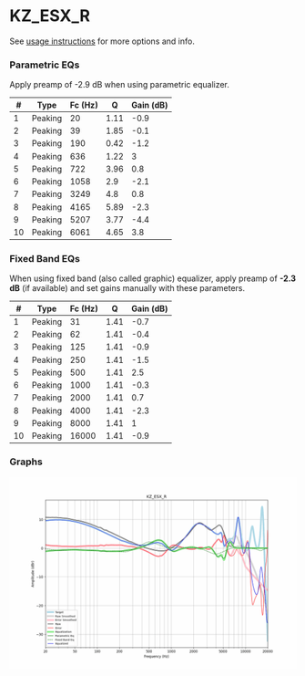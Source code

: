 # KZ_ESX_R
See [usage instructions](https://github.com/jaakkopasanen/AutoEq#usage) for more options and info.

### Parametric EQs
Apply preamp of -2.9 dB when using parametric equalizer.

|   # | Type    |   Fc (Hz) |    Q |   Gain (dB) |
|-----|---------|-----------|------|-------------|
|   1 | Peaking |        20 | 1.11 |        -0.9 |
|   2 | Peaking |        39 | 1.85 |        -0.1 |
|   3 | Peaking |       190 | 0.42 |        -1.2 |
|   4 | Peaking |       636 | 1.22 |         3   |
|   5 | Peaking |       722 | 3.96 |         0.8 |
|   6 | Peaking |      1058 | 2.9  |        -2.1 |
|   7 | Peaking |      3249 | 4.8  |         0.8 |
|   8 | Peaking |      4165 | 5.89 |        -2.3 |
|   9 | Peaking |      5207 | 3.77 |        -4.4 |
|  10 | Peaking |      6061 | 4.65 |         3.8 |

### Fixed Band EQs
When using fixed band (also called graphic) equalizer, apply preamp of **-2.3 dB** (if available) and set gains manually with these parameters.

|   # | Type    |   Fc (Hz) |    Q |   Gain (dB) |
|-----|---------|-----------|------|-------------|
|   1 | Peaking |        31 | 1.41 |        -0.7 |
|   2 | Peaking |        62 | 1.41 |        -0.4 |
|   3 | Peaking |       125 | 1.41 |        -0.9 |
|   4 | Peaking |       250 | 1.41 |        -1.5 |
|   5 | Peaking |       500 | 1.41 |         2.5 |
|   6 | Peaking |      1000 | 1.41 |        -0.3 |
|   7 | Peaking |      2000 | 1.41 |         0.7 |
|   8 | Peaking |      4000 | 1.41 |        -2.3 |
|   9 | Peaking |      8000 | 1.41 |         1   |
|  10 | Peaking |     16000 | 1.41 |        -0.9 |

### Graphs
![](./KZ_ESX_R.png)
